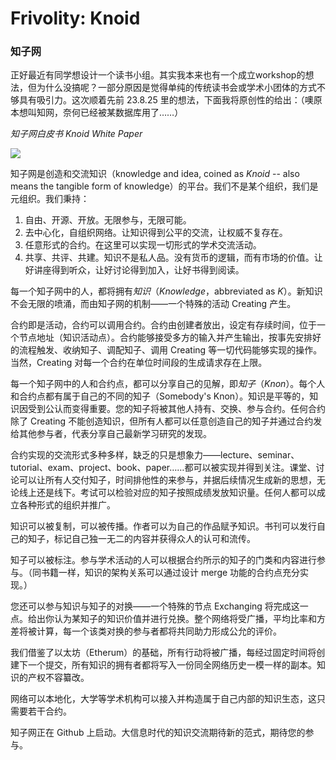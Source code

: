 # Frivolity: Knoid

### 知子网

正好最近有同学想设计一个读书小组。其实我本来也有一个成立workshop的想法，但为什么没搞呢？一部分原因是觉得单纯的传统读书会或学术小团体的方式不够具有吸引力。这次顺着先前 23.8.25 里的想法，下面我将原创性的给出：（噢原本想叫知网，奈何已经被某数据库用了……）

*知子网白皮书 Knoid White Paper*

![](./graph/23.10.6.png)

知子网是创造和交流知识（knowledge and idea, coined as *Knoid* -- also means the tangible form of knowledge）的平台。我们不是某个组织，我们是元组织。我们秉持：

1. 自由、开源、开放。无限参与，无限可能。
2. 去中心化，自组织网络。让知识得到公平的交流，让权威不复存在。
3. 任意形式的合约。在这里可以实现一切形式的学术交流活动。
4. 共享、共评、共建。知识不是私人品。没有货币的逻辑，而有市场的价值。让好讲座得到听众，让好讨论得到加入，让好书得到阅读。

每一个知子网中的人，都将拥有*知识*（*Knowledge*，abbreviated as *K*）。新知识不会无限的喷涌，而由知子网的机制——一个特殊的活动 Creating 产生。

合约即是活动，合约可以调用合约。合约由创建者放出，设定有存续时间，位于一个节点地址（知识活动点）。合约能够接受多方的输入并产生输出，按事先安排好的流程触发、收纳知子、调配知子、调用 Creating 等一切代码能够实现的操作。当然，Creating 对每一个合约在单位时间段的生成请求存在上限。

每一个知子网中的人和合约点，都可以分享自己的见解，即*知子*（*Knon*）。每个人和合约点都有属于自己的不同的知子（Somebody's Knon）。知识是平等的，知识因受到公认而变得重要。您的知子将被其他人持有、交换、参与合约。任何合约除了 Creating 不能创造知识，但所有人都可以任意创造自己的知子并通过合约发给其他参与者，代表分享自己最新学习研究的发现。

合约实现的交流形式多种多样，缺乏的只是想象力——lecture、seminar、tutorial、exam、project、book、paper……都可以被实现并得到关注。课堂、讨论可以让所有人交付知子，时间排他性的来参与，并据后续情况生成新的思想，无论线上还是线下。考试可以检验对应的知子按照成绩发放知识量。任何人都可以成立各种形式的组织并推广。

知识可以被复制，可以被传播。作者可以为自己的作品赋予知识。书刊可以发行自己的知子，标记自己独一无二的内容并获得众人的认可和流传。

知子可以被标注。参与学术活动的人可以根据合约所示的知子的门类和内容进行参与。（同书籍一样，知识的架构关系可以通过设计 merge 功能的合约点充分实现。）

您还可以参与知识与知子的对换——一个特殊的节点 Exchanging 将完成这一点。给出你认为某知子的知识价值并进行兑换。整个网络将受广播，平均比率和方差将被计算，每一个该类对换的参与者都将共同助力形成公允的评价。

我们借鉴了以太坊（Etherum）的基础，所有行动将被广播，每经过固定时间将创建下一个提交，所有知识的拥有者都将写入一份同全网络历史一模一样的副本。知识的产权不容纂改。

网络可以本地化，大学等学术机构可以接入并构造属于自己内部的知识生态，这只需要若干合约。

知子网正在 Github 上启动。大信息时代的知识交流期待新的范式，期待您的参与。